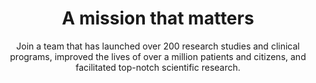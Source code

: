 ---
title: A mission that matters
image: images/bg/w2h.inn.logo.jpg
bgcolor: "#242F40"
subtitle: Join a team that has launched over 200 research studies and clinical programs, improved the lives of over a million patients and citizens, and facilitated top-notch scientific research.
introtitle: You got this far. 5 more minutes? 
introsubtitle: We are mission driven and would love to have you join our team.   
introtext:  
pageurl: careers
contactid: hiringcontact

modules:
  module: 
    - module_name: Why you should join
      image: images/bg/work.jpg
      image_caption:
      listing:
        - subtitle: Impact
          description: Way to Health is making a real difference to patient lives and to healthcare operations. We need your help to launch more programs, launch them faster, and make them more reliable, resilient, and scalable.
        - subtitle: Growth
          description: Every day, month, and year we're addressing bigger and more interesting challenges. We learn, we get better, we do more. If you're looking for something boring and comfortable, we might not be a good fit. But c'mon... 
        - subtitle: The team
          description: We're admittedly biased, but our team kicks ass. We power a [wide number of programs](/projects/), have built [a powerful and resilient platform](/platform/), and are kind and caring to each other, our customers, and our patients.
      is_even: true
    - module_name: About the team
      image: images/bg/team.careers.svg
      image_caption:
      listing:
        - subtitle: Driven but balanced
          description: We believe in the mission of what we're doing, and are enthusiastic about and dedicated to our work. We're also dedicated to our outside lives, children, pets, and hobbies - we leave work on time, and work-life balance is important to us.
          id: remote
        - subtitle: Collaborative
          description: We operate collaboratively across functions. We value and respect each other's skills, backgrounds, personal quirks, contributions, and limitations. We have implementation specialists writing regexes, developers writing product requirements - whatever makes sense for the product and the team. We all have input on the product and on how we work.
          id: remote
        - subtitle: Flexible
          description: We tend to work pretty standard business hours, but are flexible because life is more than work. Work your schedule, get things done, and show up on time to meetings. Definitely no timesheets or billable hours, or needing to request PTO to leave early for your kid's little league game. (We might ask you to livestream that game just so some of us can reminisce and offer some backseat coaching.)
        - subtitle: Remote / On-site
          description: Since March 2020 we've been working entirely remotely. We've become very comfortable on Teams / Zoom - that's where we do most of our meetings, pairing sessions, 1-on-1s, and so on. Before the pandemic we worked from home one day a week, and once the office reopens we predict we'll be in our office on the Penn campus 1-3 days a week.
      is_even: false
    - module_name: Technology and Requirements
      image: images/peng/rct.jpg
      image_caption:
      listing:
        - subtitle: Technology
          description: 'We have some constraints but we are flexible on technology choices as long as they are maintainable. Some details: PHP, Symfony, VueJS, MariaDB, PostgreSQL, Jenkins, Gitlab, Docker, Azure, Mirth Connect.'
        - subtitle: Hiring requirements
          description: "In short: Software Developer candidates must have a Bachelor's Degree (in any field) and at least 3 years of experience in web development. Healthcare experience and/or interest is a plus. See the [job description](https://w2h.us/developer) for more details."
      is_even: true
    - module_name: Day in your life
      image: images/duplicate.svg
      image_caption:
      listing:
        - subtitle: Designing
          description: Design a program in conjunction with clinical or research partners. You have significant input into project design such as patient / participant level interactions, language and more. Expertise with the platform also drives the overall program design and launch. Your work will likely be acknowledged in peer reviewed publications as a co-author. 
        - subtitle: Coding
          description: Building a feature to allow an upcoming research study or clinical program to configure their program in a specific way.
        - subtitle: Improving
          description: Defining test cases, code reviewing or testing a colleague's code (or deciding that the automated test coverage is adequate and that we can skip manual QA). Looking into scalability or performance issues on the platform, finding and fixing the root cause of whatever is slowing down the site or background jobs 
        - subtitle: Implementing
          description: Pairing with one of our implementation specialists on a tricky build - helping them figure out how to combine WayToHealth's building blocks to accomplish what they need, or what additional building blocks to develop.
        - subtitle: Presenting
          description: Setting up a dashboard or ETL to our analytics database to illustrate the value of W2H programs to health system executives, or to provide visibility into the operations of a program. Presenting to leadership on successes of various programs on a quarterly basis or more frequently. 
      is_even: false
    - module_name: You got this far. 2 more mins?
      image: images/bg/apply.svg
      image_caption:
      listing:
        - subtitle: Engineers / Software Developers
          description: We're currently looking for TWO software developers to join the team. A full job description, requirements, and application can be found at [w2h.us/developer](https://w2h.us/developer). We'd love to hear from you!
      is_even: true
---